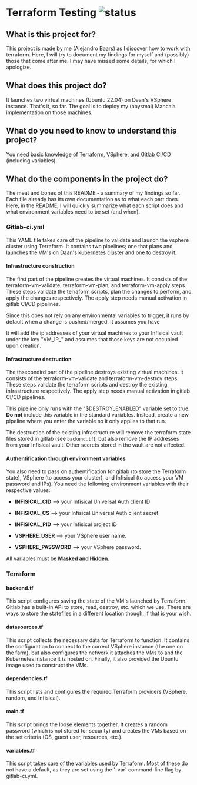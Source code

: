 # Terraform Testing ![status](https://git.sogyo.nl/abaars/mancala-terraform/badges/main/pipeline.svg?ignore_skipped=true)

## What is this project for?

This project is made by me (Alejandro Baars) as I discover how to work with terraform. Here, I will try to document my findings for myself and (possibly) those that come after me. I may have missed some details, for which I apologize.

## What does this project do?

It launches two virtual machines (Ubuntu 22.04) on Daan's VSphere instance. That's it, so far. The goal is to deploy my (abysmal) Mancala implementation on those machines.

## What do you need to know to understand this project?

You need basic knowledge of Terraform, VSphere, and Gitlab CI/CD (including variables).

## What do the components in the project do?

The meat and bones of this README - a summary of my findings so far. Each file already has its own documentation as to what each part does. Here, in the README, I will quickly summarize what each script does and what environment variables need to be set (and when).

### Gitlab-ci.yml

This YAML file takes care of the pipeline to validate and launch the vsphere cluster using Terraform. It contains two pipelines; one that plans and launches the VM's on Daan's kubernetes cluster and one to destroy it.

#### Infrastructure construction

The first part of the pipeline creates the virtual machines. It consists of the terraform-vm-validate, terraform-vm-plan, and terraform-vm-apply steps. These steps validate the terraform scripts, plan the changes to perform, and apply the changes respectively. The apply step needs manual activation in gitlab CI/CD pipelines.

Since this does not rely on any environmental variables to trigger, it runs by default when a change is pushed/merged. It assumes you have

It will add the ip addresses of your virtual machines to your Infisical vault under the key "VM_IP_<number>" and assumes that those keys are not occupied upon creation.

#### Infrastructure destruction

The thsecondird part of the pipeline destroys existing virtual machines. It consists of the terraform-vm-validate and terraform-vm-destroy steps. These steps validate the terraform scripts and destroy the existing infrastructure respectively. The apply step needs manual activation in gitlab CI/CD pipelines.

This pipeline only runs with the "$DESTROY_ENABLED" variable set to true. **Do not** include this variable in the standard variables. Instead, create a new pipeline where you enter the variable so it only applies to that run.

The destruction of the existing infrastructure will remove the terraform state files stored in gitlab (see `backend.tf`), but also remove the IP addresses from your Infisical vault. Other secrets stored in the vault are not affected.

#### Authentification through environment variables

You also need to pass on authentification for gitlab (to store the Terraform state), VSphere (to access your cluster), and Infisical (to access your VM password and IPs). You need the following environment variables with their respective values:

* **INFISICAL_CID** --> your Infisical Universal Auth client ID

* **INFISICAL_CS** --> your Infisical Universal Auth client secret

* **INFISICAL_PID** --> your Infisical project ID

* **VSPHERE_USER** --> your VSphere user name.

* **VSPHERE_PASSWORD** --> your VSphere password.

All variables must be **Masked and Hidden**.

### Terraform

#### backend.tf

This script configures saving the state of the VM's launched by Terraform. Gitlab has a built-in API to store, read, destroy, etc. which we use. There are ways to store the statefiles in a different location though, if that is your wish.

#### datasources.tf

This script collects the necessary data for Terraform to function. It contains the configuration to connect to the correct VSphere instance (the one on the farm), but also configures the network it attaches the VMs to and the Kubernetes instance it is hosted on. Finally, it also provided the Ubuntu image used to construct the VMs.

#### dependencies.tf

This script lists and configures the required Terraform providers (VSphere, random, and Infisical).

#### main.tf

This script brings the loose elements together. It creates a random password (which is not stored for security) and creates the VMs based on the set criteria (OS, guest user, resources, etc.).

#### variables.tf

This script takes care of the variables used by Terraform. Most of these do not have a default, as they are set using the '-var' command-line flag by gitlab-ci.yml.